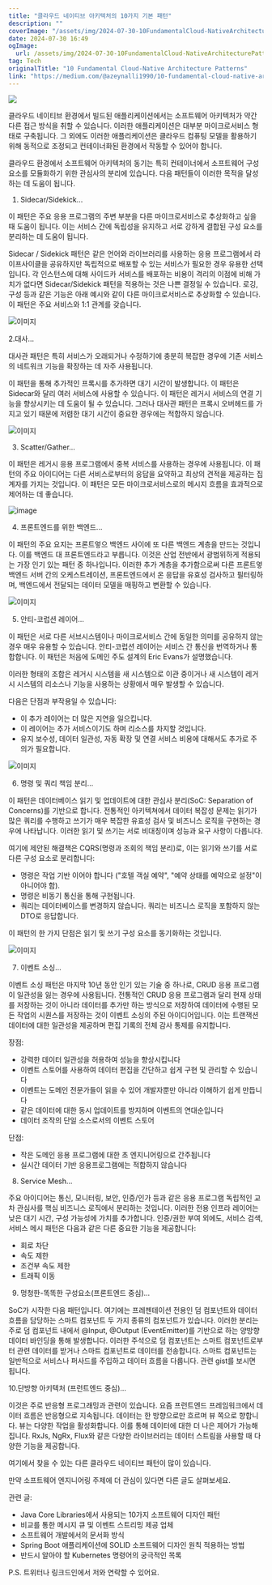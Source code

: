 ```yaml
---
title: "클라우드 네이티브 아키텍처의 10가지 기본 패턴"
description: ""
coverImage: "/assets/img/2024-07-30-10FundamentalCloud-NativeArchitecturePatterns_0.png"
date: 2024-07-30 16:49
ogImage: 
  url: /assets/img/2024-07-30-10FundamentalCloud-NativeArchitecturePatterns_0.png
tag: Tech
originalTitle: "10 Fundamental Cloud-Native Architecture Patterns"
link: "https://medium.com/@azeynalli1990/10-fundamental-cloud-native-architecture-patterns-8a4c4a34b721"
---
```



<img src="/assets/img/2024-07-30-10FundamentalCloud-NativeArchitecturePatterns_0.png" />

클라우드 네이티브 환경에서 빌드된 애플리케이션에서는 소프트웨어 아키텍처가 약간 다른 접근 방식을 취할 수 있습니다. 이러한 애플리케이션은 대부분 마이크로서비스 형태로 구축됩니다. 그 외에도 이러한 애플리케이션은 클라우드 컴퓨팅 모델을 활용하기 위해 동적으로 조정되고 컨테이너화된 환경에서 작동할 수 있어야 합니다.

클라우드 환경에서 소프트웨어 아키텍처의 동기는 특히 컨테이너에서 소프트웨어 구성 요소를 모듈화하기 위한 관심사의 분리에 있습니다. 다음 패턴들이 이러한 목적을 달성하는 데 도움이 됩니다.

1. Sidecar/Sidekick...

<div class="content-ad"></div>

이 패턴은 주요 응용 프로그램의 주변 부분을 다른 마이크로서비스로 추상화하고 싶을 때 도움이 됩니다. 이는 서비스 간에 독립성을 유지하고 서로 강하게 결합된 구성 요소를 분리하는 데 도움이 됩니다.

Sidecar / Sidekick 패턴은 같은 언어와 라이브러리를 사용하는 응용 프로그램에서 라이프사이클을 공유하지만 독립적으로 배포할 수 있는 서비스가 필요한 경우 유용한 선택입니다. 각 인스턴스에 대해 사이드카 서비스를 배포하는 비용이 격리의 이점에 비해 가치가 없다면 Sidecar/Sidekick 패턴을 적용하는 것은 나쁜 결정일 수 있습니다. 로깅, 구성 등과 같은 기능은 아래 예시와 같이 다른 마이크로서비스로 추상화할 수 있습니다. 이 패턴은 주요 서비스와 1:1 관계를 갖습니다.

![이미지](/assets/img/2024-07-30-10FundamentalCloud-NativeArchitecturePatterns_1.png)

2.대사…



<div class="content-ad"></div>

대사관 패턴은 특히 서비스가 오래되거나 수정하기에 충분히 복잡한 경우에 기존 서비스의 네트워크 기능을 확장하는 데 자주 사용됩니다.

이 패턴을 통해 추가적인 프록시를 추가하면 대기 시간이 발생합니다. 이 패턴은 Sidecar와 달리 여러 서비스에 사용할 수 있습니다. 이 패턴은 레거시 서비스의 연결 기능을 향상시키는 데 도움이 될 수 있습니다. 그러나 대사관 패턴은 프록시 오버헤드를 가지고 있기 때문에 저렴한 대기 시간이 중요한 경우에는 적합하지 않습니다.

![이미지](/assets/img/2024-07-30-10FundamentalCloud-NativeArchitecturePatterns_2.png)

3. Scatter/Gather...

<div class="content-ad"></div>

이 패턴은 레거시 응용 프로그램에서 중복 서비스를 사용하는 경우에 사용됩니다. 이 패턴의 주요 아이디어는 다른 서비스로부터의 응답을 요약하고 최상의 견적을 제공하는 집계자를 가지는 것입니다. 이 패턴은 모든 마이크로서비스로의 메시지 흐름을 효과적으로 제어하는 데 좋습니다.

![image](/assets/img/2024-07-30-10FundamentalCloud-NativeArchitecturePatterns_3.png)

4. 프론트엔드를 위한 백엔드...

이 패턴의 주요 요지는 프론트엏으 백엔드 사이에 또 다른 백엔드 계층을 만드는 것입니다. 이를 백엔드 대 프론트엔드라고 부릅니다. 이것은 산업 전반에서 광범위하게 적용되는 가장 인기 있는 패턴 중 하나입니다. 이러한 추가 계층을 추가함으로써 다른 프론트엏 백엔드 서버 간의 오케스트레이션, 프론트엔드에서 온 응답을 유효성 검사하고 필터링하며, 백엔드에서 전달되는 데이터 모델을 매핑하고 변환할 수 있습니다.

<div class="content-ad"></div>

![이미지](/assets/img/2024-07-30-10FundamentalCloud-NativeArchitecturePatterns_4.png)

5. 안티-코럽션 레이어...

이 패턴은 서로 다른 서브시스템이나 마이크로서비스 간에 동일한 의미를 공유하지 않는 경우 매우 유용할 수 있습니다. 안티-코럽션 레이어는 서비스 간 통신을 번역하거나 통합합니다. 이 패턴은 처음에 도메인 주도 설계의 Eric Evans가 설명했습니다.

이러한 형태의 조합은 레거시 시스템을 새 시스템으로 이관 중이거나 새 시스템이 레거시 시스템의 리소스나 기능을 사용하는 상황에서 매우 발생할 수 있습니다.

<div class="content-ad"></div>

다음은 단점과 부작용일 수 있습니다:

- 이 추가 레이어는 더 많은 지연을 일으킵니다.
- 이 레이어는 추가 서비스이기도 하며 리소스를 차지할 것입니다.
- 유지 보수성, 데이터 일관성, 자동 확장 및 연결 서비스 비용에 대해서도 추가로 주의가 필요합니다.

![이미지](/assets/img/2024-07-30-10FundamentalCloud-NativeArchitecturePatterns_5.png)

6. 명령 및 쿼리 책임 분리...

<div class="content-ad"></div>

이 패턴은 데이터베이스 읽기 및 업데이트에 대한 관심사 분리(SoC: Separation of Concerns)를 기반으로 합니다. 전통적인 아키텍쳐에서 데이터 복잡성 문제는 읽기가 많은 쿼리를 수행하고 쓰기가 매우 복잡한 유효성 검사 및 비즈니스 로직을 구현하는 경우에 나타납니다. 이러한 읽기 및 쓰기는 서로 비대칭이며 성능과 요구 사항이 다릅니다.

여기에 제안된 해결책은 CQRS(명령과 조회의 책임 분리)로, 이는 읽기와 쓰기를 서로 다른 구성 요소로 분리합니다:

- 명령은 작업 기반 이어야 합니다 ("호텔 객실 예약", "예약 상태를 예약으로 설정"이 아니어야 함).
- 명령은 비동기 통신을 통해 구현됩니다.
- 쿼리는 데이터베이스를 변경하지 않습니다. 쿼리는 비즈니스 로직을 포함하지 않는 DTO로 응답합니다.

이 패턴의 한 가지 단점은 읽기 및 쓰기 구성 요소를 동기화하는 것입니다.

<div class="content-ad"></div>


![이미지](/assets/img/2024-07-30-10FundamentalCloud-NativeArchitecturePatterns_6.png)

7. 이벤트 소싱...

이벤트 소싱 패턴은 마지막 10년 동안 인기 있는 기술 중 하나로, CRUD 응용 프로그램이 일관성을 잃는 경우에 사용됩니다. 전통적인 CRUD 응용 프로그램과 달리 현재 상태를 저장하는 것이 아니라 데이터를 추가만 하는 방식으로 저장하여 데이터에 수행된 모든 작업의 시퀀스를 저장하는 것이 이벤트 소싱의 주된 아이디어입니다. 이는 트랜잭션 데이터에 대한 일관성을 제공하며 편집 기록의 전체 감사 통제를 유지합니다.

장점:


<div class="content-ad"></div>

- 강력한 데이터 일관성을 허용하여 성능을 향상시킵니다
- 이벤트 스토어를 사용하여 데이터 편집을 간단하고 쉽게 구현 및 관리할 수 있습니다
- 이벤트는 도메인 전문가들이 읽을 수 있어 개발자뿐만 아니라 이해하기 쉽게 만듭니다
- 같은 데이터에 대한 동시 업데이트를 방지하며 이벤트의 연대순입니다
- 데이터 조작의 단일 소스로서의 이벤트 스토어

단점:

- 작은 도메인 응용 프로그램에 대한 초 엔지니어링으로 간주됩니다
- 실시간 데이터 기반 응용프로그램에는 적합하지 않습니다

8. Service Mesh...

<div class="content-ad"></div>

주요 아이디어는 통신, 모니터링, 보안, 인증/인가 등과 같은 응용 프로그램 독립적인 교차 관심사를 핵심 비즈니스 로직에서 분리하는 것입니다. 이러한 전용 인프라 레이어는 낮은 대기 시간, 구성 가능성에 가치를 추가합니다.
인증/권한 부여 외에도, 서비스 검색, 서비스 메시 패턴은 다음과 같은 다른 중요한 기능을 제공합니다:

- 회로 차단
- 속도 제한
- 조건부 속도 제한
- 트래픽 이동

9. 멍청한-똑똑한 구성요소(프론트엔드 중심)...

<div class="content-ad"></div>

SoC가 시작한 다음 패턴입니다. 여기에는 프레젠테이션 전용인 덤 컴포넌트와 데이터 흐름을 담당하는 스마트 컴포넌트 두 가지 종류의 컴포넌트가 있습니다. 이러한 분리는 주로 덤 컴포넌트 내에서 @Input, @Output (EventEmitter<T>)를 기반으로 하는 양방향 데이터 바인딩을 통해 발생합니다. 이러한 주석으로 덤 컴포넌트는 스마트 컴포넌트로부터 관련 데이터를 받거나 스마트 컴포넌트로 데이터를 전송합니다. 스마트 컴포넌트는 일반적으로 서비스나 퍼사드를 주입하고 데이터 흐름을 다룹니다. 관련 gist를 보시면 됩니다.

10.단방향 아키텍처 (프런트엔드 중심)...

이것은 주로 반응형 프로그래밍과 관련이 있습니다. 요즘 프런트엔드 프레임워크에서 데이터 흐름은 반응형으로 지속됩니다. 데이터는 한 방향으로만 흐르며 뷰 쪽으로 향합니다. 뷰는 다양한 작업을 활성화합니다. 이를 통해 데이터에 대한 더 나은 제어가 가능해집니다. RxJs, NgRx, Flux와 같은 다양한 라이브러리는 데이터 스트림을 사용할 때 다양한 기능을 제공합니다.

여기에서 찾을 수 있는 다른 클라우드 네이티브 패턴이 많이 있습니다.

<div class="content-ad"></div>

만약 소프트웨어 엔지니어링 주제에 더 관심이 있다면 다른 글도 살펴보세요.

관련 글:

- Java Core Libraries에서 사용되는 10가지 소프트웨어 디자인 패턴
- 비교를 통한 메시지 큐 및 이벤트 스트리밍 제공 업체
- 소프트웨어 개발에서의 문서화 방식
- Spring Boot 애플리케이션에 SOLID 소프트웨어 디자인 원칙 적용하는 방법
- 반드시 알아야 할 Kubernetes 명령어의 궁극적인 목록

P.S. 트위터나 링크드인에서 저와 연락할 수 있어요.